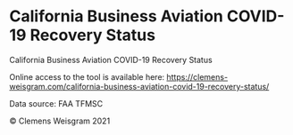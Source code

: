 # California Business Aviation COVID-19 Recovery Status

California Business Aviation COVID-19 Recovery Status

Online access to the tool is available here: https://clemens-weisgram.com/california-business-aviation-covid-19-recovery-status/

Data source: FAA TFMSC

© Clemens Weisgram 2021
